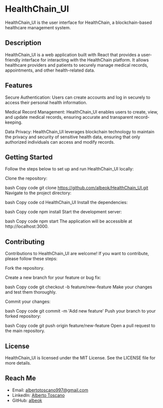 # HealthChain_UI
HealthChain_UI is the user interface for HealthChain, a blockchain-based healthcare management system.

## Description

HealthChain_UI is a web application built with React that provides a user-friendly interface for interacting with the HealthChain platform. It allows healthcare providers and patients to securely manage medical records, appointments, and other health-related data.

## Features

Secure Authentication: Users can create accounts and log in securely to access their personal health information.

Medical Record Management: HealthChain_UI enables users to create, view, and update medical records, ensuring accurate and transparent record-keeping.

Data Privacy: HealthChain_UI leverages blockchain technology to maintain the privacy and security of sensitive health data, ensuring that only authorized individuals can access and modify records.

## Getting Started

Follow the steps below to set up and run HealthChain_UI locally:

Clone the repository:

bash
Copy code
git clone https://github.com/albeok/HealthChain_UI.git
Navigate to the project directory:

bash
Copy code
cd HealthChain_UI
Install the dependencies:

bash
Copy code
npm install
Start the development server:

bash
Copy code
npm start
The application will be accessible at http://localhost:3000.

## Contributing

Contributions to HealthChain_UI are welcome! If you want to contribute, please follow these steps:

Fork the repository.

Create a new branch for your feature or bug fix:

bash
Copy code
git checkout -b feature/new-feature
Make your changes and test them thoroughly.

Commit your changes:

bash
Copy code
git commit -m 'Add new feature'
Push your branch to your forked repository:

bash
Copy code
git push origin feature/new-feature
Open a pull request to the main repository.

## License

HealthChain_UI is licensed under the MIT License. See the LICENSE file for more details.

## Reach Me

- Email: [albertotoscano997@gmail.com](mailto:albertotoscano997@gmail.com)
- LinkedIn: [Alberto Toscano](https://www.linkedin.com/in/alberto-t-876425203/)
- GitHub: [albeok](https://github.com/albeok)
